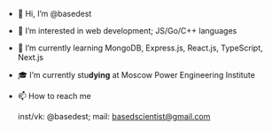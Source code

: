 - 👋 Hi, I’m @basedest
- 👀 I’m interested in web development; JS/Go/C++ languages
- 🌱 I’m currently learning MongoDB, Express.js, React.js, TypeScript, Next.js
- 🎓 I’m currently stu**dying** at Moscow Power Engineering Institute
- 📫 How to reach me 

  inst/vk: @basedest; mail: basedscientist@gmail.com 

<!---
idk im based af follow me
--->
